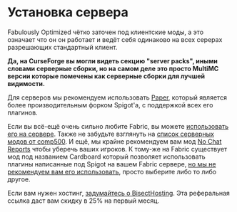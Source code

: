 # Установка сервера

Fabulously Optimized чётко заточен под клиентские моды, а это означает что он он работает и ведёт себя одинаково на всех серерах разрешающих стандартный клиент. 

**Да, на CurseForge вы могли видеть секцию "server packs", иными словами серверные сборки, но на самом деле это просто MultiMC версии которые помечены как серверные сборки для лучшей видимости.**

Для серверов мы рекомендуем использовать [Paper](https://papermc.io), который является более производительным форком Spigot'a, с поддержкой всех его плагинов. 

Если вы всё-ещё очень сильно любите Fabric, вы можете [использовать его на сервере](https://fabricmc.net/use/?page=server). Также не забудьте взглянуть на [список серверных модов от comp500](https://github.com/comp500/fabric-serverside-mods#performance). И ещё, мы крайне рекомендуем вам мод [No Chat Reports](https://www.curseforge.com/minecraft/mc-mods/no-chat-reports) чтобы уберечь ваших игроков. К тому-же на Fabric существует мод под названием Cardboard который позволяет использовать плагины написанные под Spigot на вашем Fabric сервере, [но мы не рекомендуем вам его использовать](https://gist.github.com/Patbox/e44844294c358b614d347d369b0fc3bf), просто выберите либо то либо другое.

Если вам нужен хостинг, [задумайтесь о BisectHosting](https://www.bisecthosting.com/clients/aff.php?aff=2604). Эта реферальная ссылка даст вам скидку в 25% на первый месяц.
